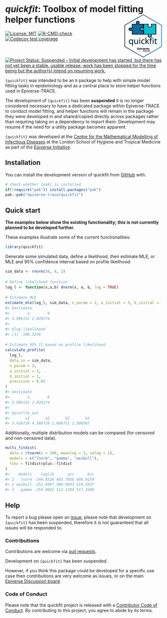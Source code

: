 
<!-- README.md is generated from README.Rmd. Please edit that file. -->
<!-- The code to render this README is stored in .github/workflows/render-readme.yaml -->
<!-- Variables marked with double curly braces will be transformed beforehand: -->
<!-- `packagename` is extracted from the DESCRIPTION file -->
<!-- `gh_repo` is extracted via a special environment variable in GitHub Actions -->

# *quickfit*: Toolbox of model fitting helper functions <img src="man/figures/logo.svg" align="right" width="120" />

<!-- badges: start -->

[![License:
MIT](https://img.shields.io/badge/License-MIT-yellow.svg)](https://opensource.org/licenses/MIT)
[![R-CMD-check](https://github.com/epiverse-trace/quickfit/actions/workflows/R-CMD-check.yaml/badge.svg)](https://github.com/epiverse-trace/quickfit/actions/workflows/R-CMD-check.yaml)
[![Codecov test
coverage](https://codecov.io/gh/epiverse-trace/quickfit/branch/main/graph/badge.svg)](https://app.codecov.io/gh/epiverse-trace/quickfit?branch=main)
[![Project Status: Suspended – Initial development has started, but
there has not yet been a stable, usable release; work has been stopped
for the time being but the author(s) intend on resuming
work.](https://www.repostatus.org/badges/latest/suspended.svg)](https://www.repostatus.org/#suspended)
<!-- badges: end -->

`{quickfit}` was intended to be an `R` package to help with simple model
fitting tasks in epidemiology and as a central place to store helper
functions used in Epiverse-TRACE.

The development of `{quickfit}` has been **suspended** it is no longer
considered necessary to have a dedicated package within Epiverse-TRACE
to conduct model fitting, and helper functions will remain in the
package they were developed in and shared/copied directly across
packages rather than requiring taking on a dependency to import them.
Development may resume if the need for a utility package becomes
apparent.

`{quickfit}` was developed at the [Centre for the Mathematical Modelling
of Infectious
Diseases](https://www.lshtm.ac.uk/research/centres/centre-mathematical-modelling-infectious-diseases)
at the London School of Hygiene and Tropical Medicine as part of the
[Epiverse Initiative](https://data.org/initiatives/epiverse/).

## Installation

You can install the development version of quickfit from
[GitHub](https://github.com/) with:

``` r
# check whether {pak} is installed
if(!require("pak")) install.packages("pak")
pak::pak("epiverse-trace/quickfit")
```

## Quick start

**The examples below show the existing functionality; this is not
currently planned to be developed further.**

These examples illustrate some of the current functionalities:

``` r
library(quickfit)
```

Generate some simulated data, define a likelihood, then estimate MLE, or
MLE and 95% confidence interval based on profile likelihood:

``` r
sim_data <- rnorm(50, 4, 2)

# Define likelihood function
log_l <- function(x,a,b) dnorm(x, a, b, log = TRUE)

# Estimate MLE
estimate_mle(log_l, sim_data, n_param = 2, a_initial = 3, b_initial = 1)
#> $estimate
#>        a        b 
#> 3.996152 2.029174 
#> 
#> $log_likelihood
#> [1] -106.3236

# Estimate 95% CI based on profile likelihood
calculate_profile(
  log_l, 
  data_in = sim_data, 
  n_param = 2, 
  a_initial = 3, 
  b_initial = 1, 
  precision = 0.01
)
#> $estimate
#>        a        b 
#> 3.996152 2.029174 
#> 
#> $profile_out
#>       a1       a2       b1       b2 
#> 3.426729 4.566729 1.686751 2.508567
```

Additionally, multiple distribution models can be compared (for censored
and non-censored data).

``` r
multi_fitdist(
  data = rlnorm(n = 100, meanlog = 1, sdlog = 1), 
  models = c("lnorm", "gamma", "weibull"), 
  func = fitdistrplus::fitdist
)
#>    models    loglik      aic      bic
#> 1   lnorm -244.8528 493.7056 498.9159
#> 2 weibull -252.4967 508.9933 514.2037
#> 3   gamma -254.0602 512.1204 517.3308
```

## Help

To report a bug please open an
[issue](https://github.com/epiverse-trace/quickfit/issues/new/choose);
please note that development on `{quickfit}` has been suspended,
therefore it is not guaranteed that all issues will be responded to.

### Contributions

Contributions are welcome via [pull
requests](https://github.com/epiverse-trace/quickfit/pulls).

Development on `{quickfit}` has been suspended.

However, if you think this package could be developed for a specific use
case then contributions are very welcome as issues, or on the main
[Epiverse Discussion
board](https://github.com/orgs/epiverse-trace/discussions).

### Code of Conduct

Please note that the quickfit project is released with a [Contributor
Code of
Conduct](https://github.com/epiverse-trace/.github/blob/main/CODE_OF_CONDUCT.md).
By contributing to this project, you agree to abide by its terms.
